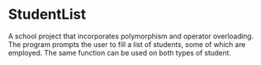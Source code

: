 # StudentList
A school project that incorporates polymorphism and operator overloading.<br />
The program prompts the user to fill a list of students, some of which are employed. The same function can be used on both types of student.
